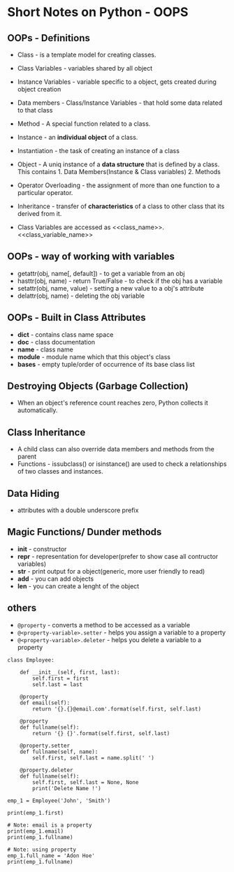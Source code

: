 # Short Notes on Python - OOPS


## OOPs - Definitions

* Class - is a template model for creating classes.
* Class Variables - variables shared by all object
* Instance Variables - variable specific to a object, gets created during object creation
* Data members - Class/Instance Variables - that hold some data related to that class
* Method - A special function related to a class.
* Instance - an **individual object** of a class.
* Instantiation - the task of creating an instance of a class
* Object - A uniq instance of a **data structure** that is defined by a class. This contains 1. Data Members(Instance & Class variables) 2. Methods

* Operator Overloading - the assignment of more than one function to a particular operator.

* Inheritance - transfer of **characteristics** of a class to other class that its derived from it.

* Class Variables are accessed as <<class_name>>.<<class_variable_name>>

## OOPs - way of working with variables

* getattr(obj, name[, default]) - to get a variable from an obj
* hasttr(obj, name) 		- return True/False - to check if the obj has a variable
* setattr(obj, name, value) 	- setting a new value to a obj's attribute
* delattr(obj, name)		- deleting the obj variable



## OOPs - Built in Class Attributes

* __dict__ 	- contains class name space
* __doc__ 	- class documentation
* __name__ 	- class name
* __module__	- module name which that this object's class
* __bases__	- empty tuple/order of occurrence of its base class list


## Destroying Objects (Garbage Collection)

* When an object's reference count reaches zero, Python collects it automatically.


## Class Inheritance

* A child class can also override data members and methods from the parent
* Functions - issubclass() or isinstance() are used to check a relationships of two classes and instances.

## Data Hiding

* attributes with a double underscore prefix


## Magic Functions/ Dunder methods

* __init__ - constructor
* __repr__ - representation for developer(prefer to show case all contructor variables)
* __str__ - print output for a object(generic, more user friendly to read)
* __add__ - you can add objects
* __len__ - you can create a lenght of the object


## others

* `@property` - converts a method to be accessed as a variable
* `@<property-variable>.setter` - helps you assign a variable to a property
* `@<property-variable>.deleter` - helps you delete a variable to a property

```
class Employee:

    def __init__(self, first, last):
        self.first = first
        self.last = last

    @property
    def email(self):
        return '{}.{}@email.com'.format(self.first, self.last)

    @property
    def fullname(self):
        return '{} {}'.format(self.first, self.last)

    @property.setter
    def fullname(self, name):
        self.first, self.last = name.split(' ')

    @property.deleter
    def fullname(self):
        self.first, self.last = None, None
        print('Delete Name !')

emp_1 = Employee('John', 'Smith')

print(emp_1.first)

# Note: email is a property
print(emp_1.email)
print(emp_1.fullname)

# Note: using property 
emp_1.full_name = 'Adon Hoe'
print(emp_1.fullname)

```
